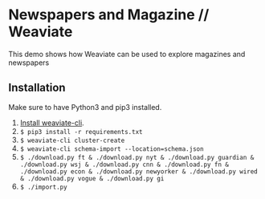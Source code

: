 # Newspapers and Magazine // Weaviate

This demo shows how Weaviate can be used to explore magazines and newspapers

## Installation

Make sure to have Python3 and pip3 installed.

1. [Install weaviate-cli](https://www.semi.technology/documentation/weaviate-cli/current/installation.html).
2. `$ pip3 install -r requirements.txt`
3. `$ weaviate-cli cluster-create`
4. `$ weaviate-cli schema-import --location=schema.json`
5. `$ ./download.py ft & ./download.py nyt & ./download.py guardian & ./download.py wsj & ./download.py cnn & ./download.py fn & ./download.py econ & ./download.py newyorker & ./download.py wired & ./download.py vogue & ./download.py gi`
6. `$ ./import.py`